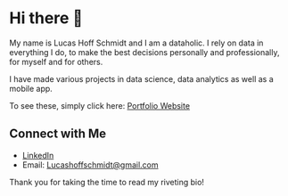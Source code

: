 # Hi there 👋

My name is Lucas Hoff Schmidt and I am a dataholic. I rely on data in everything I do, to make the best decisions personally and professionally, for myself and for others. 

I have made various projects in data science, data analytics as well as a mobile app. 

To see these, simply click here: [Portfolio Website](https://lucashoffschmidt.github.io/)

## Connect with Me
- [LinkedIn](https://www.linkedin.com/in/lucas-hoff-schmidt-594855156/)
- Email: [Lucashoffschmidt@gmail.com](mailto:Lucashoffschmidt@gmail.com)

Thank you for taking the time to read my riveting bio!
